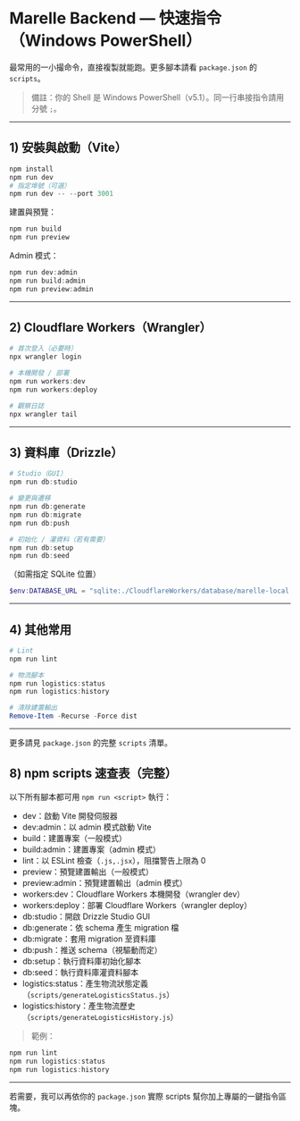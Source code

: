 # Marelle Backend — 快速指令（Windows PowerShell）

最常用的一小撮命令，直接複製就能跑。更多腳本請看 `package.json` 的 `scripts`。

> 備註：你的 Shell 是 Windows PowerShell（v5.1）。同一行串接指令請用分號 `;`。

---

## 1) 安裝與啟動（Vite）

```powershell
npm install
npm run dev
# 指定埠號（可選）
npm run dev -- --port 3001
```

建置與預覽：

```powershell
npm run build
npm run preview
```

Admin 模式：

```powershell
npm run dev:admin
npm run build:admin
npm run preview:admin
```

---

## 2) Cloudflare Workers（Wrangler）

```powershell
# 首次登入（必要時）
npx wrangler login

# 本機開發 / 部署
npm run workers:dev
npm run workers:deploy

# 觀察日誌
npx wrangler tail
```

---

## 3) 資料庫（Drizzle）

```powershell
# Studio（GUI）
npm run db:studio

# 變更與遷移
npm run db:generate
npm run db:migrate
npm run db:push

# 初始化 / 灌資料（若有需要）
npm run db:setup
npm run db:seed
```

（如需指定 SQLite 位置）

```powershell
$env:DATABASE_URL = "sqlite:./CloudflareWorkers/database/marelle-local.db"; npx drizzle-kit studio
```

---

## 4) 其他常用

```powershell
# Lint
npm run lint

# 物流腳本
npm run logistics:status
npm run logistics:history

# 清除建置輸出
Remove-Item -Recurse -Force dist
```

---

更多請見 `package.json` 的完整 `scripts` 清單。

## 8) npm scripts 速查表（完整）

以下所有腳本都可用 `npm run <script>` 執行：

- dev：啟動 Vite 開發伺服器
- dev:admin：以 admin 模式啟動 Vite
- build：建置專案（一般模式）
- build:admin：建置專案（admin 模式）
- lint：以 ESLint 檢查（`.js,.jsx`），阻擋警告上限為 0
- preview：預覽建置輸出（一般模式）
- preview:admin：預覽建置輸出（admin 模式）
- workers:dev：Cloudflare Workers 本機開發（wrangler dev）
- workers:deploy：部署 Cloudflare Workers（wrangler deploy）
- db:studio：開啟 Drizzle Studio GUI
- db:generate：依 schema 產生 migration 檔
- db:migrate：套用 migration 至資料庫
- db:push：推送 schema（視驅動而定）
- db:setup：執行資料庫初始化腳本
- db:seed：執行資料庫灌資料腳本
- logistics:status：產生物流狀態定義（`scripts/generateLogisticsStatus.js`）
- logistics:history：產生物流歷史（`scripts/generateLogisticsHistory.js`）

> 範例：

```powershell
npm run lint
npm run logistics:status
npm run logistics:history
```

---

若需要，我可以再依你的 `package.json` 實際 scripts 幫你加上專屬的一鍵指令區塊。
